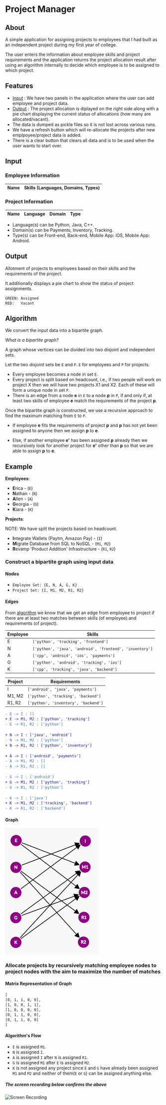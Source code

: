 # Project Manager

## About
A simple application for assigning projects to employees that I had built as an 
independent project during my first year of college.

The user enters the information about employee skills and project requirements
and the application returns the project allocation result after using an algorithm internally to decide
which employee is to be assigned to which project.


## Features
- [Input](#input) : We have two panels in the application where the user can add employee and project data.
- [Output](#output) : The project allocation is diplayed on the right side along with a pie chart displaying the current 
status of allocations (how many are allocated/vacant). 
- The data is dumped as pickle files so it is not lost across various runs.
- We have a refresh button which will re-allocate the projects after new emplpoyee/project data is added.
- There is a clear button that clears all data and is to be used when the user wants to start over.


## Input

### Employee Information
Name | Skills (Languages, Domains, Types)
---- | --------------------------------

### Project Information
Name | Language | Domain | Type
---- | -------- | ------ | ----

- Language(s) can be Python, Java, C++.
- Domain(s) can be Payments, Inventory, Tracking.
- Type(s) can be Front-end, Back-end, Mobile App: iOS, Mobile App: Android.


## Output

Allotment of projects to employees based on their skills
and the requirements of the project.

It additionally displays a pie chart to show the status of project
assignments.

```
GREEN: Assigned
RED:   Vacant
```

## Algorithm

We convert the input data into a bipartite graph.

*What is a bipartite graph?*

A graph whose vertices can be divided into two disjoint and independent sets.

Let the two disjoint sets be `E` and `P`. `E` for employees and
`P` for projects.

- Every employee becomes a node in set `E`.
- Every project is split based on headcount, i.e., if two people
will work on project X then we will have two projects X1 and X2.
Each of these will form a unique node in set `P`.
- There is an edge from a node **e** in `E` to a node **p** in `P`, if and only if,
at least two skills of employee **e** match the requirements of the project **p**.

Once the bipartite graph is constructed, we use a recursive approach to 
find the maximum matching from `E` to `P`.

- If employee **e** fits the requirements of project **p** and **p** has
not yet been assigned to anyone then we assign **p** to **e**.

- Else, if another employee **e'** has been assigned **p** already then
we recursively look for another project for **e'** other than **p** 
so that we are able to assign **p** to **e**.


## Example

**Employees**:

- **E**rica - (`E`)
- **N**athan - (`N`)
- **A**llen - (`A`)
- **G**eorgia - (`G`)
- **K**iara - (`K`)


**Projects**:

NOTE: We have split the projects based on headcount.

- **I**ntegrate Wallets (Paytm, Amazon Pay) - (`I`)
- **M**igrate Database from SQL to NoSQL - (`M1`,` M2`)
- **R**evamp 'Product Addition' Infrastructure - (`R1`, `R2`)

### Construct a bipartite graph using input data

#### Nodes
- `Employee Set: {E, N, A, G, K}`
- `Project Set: {I, M1, M2, R1, R2}`

#### Edges
From [algorithm](#algorithm) we know that we get an edge from employee to project if there are at least two matches
between skills (of employee) and requirements (of project).

Employee | Skills
-------- | ------
E | `['python', 'tracking', 'frontend']`
N | `['python', 'java', 'android', 'frontend', 'inventory']`
A | `['cpp', 'android', 'ios', 'payments']`
G | `['python', 'android', 'tracking', 'ios']`
K | `['cpp', 'tracking', 'java', 'backend']`

Project | Requirements
------- | ------------
I | `['android', 'java', 'payments']`
M1, M2 | `['python', 'tracking', 'backend']`
R1, R2 | `['python', 'inventory', 'backend']`

```diff
- E -> I : []
+ E -> M1, M2 : ['python', 'tracking']
- E -> R1, R2 : ['python']

+ N -> I : ['java', 'android']
- N -> M1, M2 : ['python']
+ N -> R1, R2 : ['python', 'inventory']

+ A -> I : ['android', 'payments']
- A -> M1, M2 : []
- A -> R1, R2 : []

- G -> I : ['android']
+ G -> M1, M2 : ['python', 'tracking']
- G -> R1, R2 : ['python']

- K -> I : ['java']
+ K -> M1, M2 : ['tracking', 'backend']
- K -> R1, R2 : ['backend']
```

#### Graph

![Bipartite Graph](https://github.com/anshulrao/project-manager/blob/main/extras/example_graph.png)


### Allocate projects by recursively matching employee nodes to project nodes with the aim to maximize the number of matches

#### Matrix Representation of Graph
```
[
[0, 1, 1, 0, 0], 
[1, 0, 0, 1, 1], 
[1, 0, 0, 0, 0], 
[0, 1, 1, 0, 0], 
[0, 1, 1, 0, 0]
]
```

#### Algorithm's Flow
- `E` is assigned `M1`.
- `N` is assigned `I`.
- `A` is assigned `I` after `N` is assigned `R1`.
- `G` is assigned `M1` after `E` is assigned `M2`.
- `K` is not assigned any project since `E` and `G` have already
been assigned `M1` and `M2` and neither of them(`E` or `G`) can be assigned 
anything else.

##### The screen recording below confirms the above

![Screen Recording](https://github.com/anshulrao/project-manager/blob/main/extras/screen%20capture.gif)

